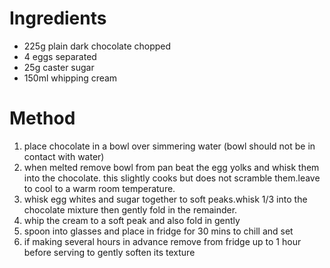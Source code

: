 # Ingredients

-   225g plain dark chocolate chopped
-   4 eggs separated
-   25g caster sugar
-   150ml whipping cream

# Method

1.  place chocolate in a bowl over simmering water (bowl should not be in contact with water)
2.  when melted remove bowl from pan beat the egg yolks and whisk them into the chocolate. this slightly cooks but does not scramble them.leave to cool to a warm room temperature.
3.  whisk egg whites and sugar together to soft peaks.whisk 1/3 into the chocolate mixture then gently fold in the remainder.
4.  whip the cream to a soft peak and also fold in gently
5.  spoon into glasses and place in fridge for 30 mins to chill and set
6.  if making several hours in advance remove from fridge up to 1 hour before serving to gently soften its texture

